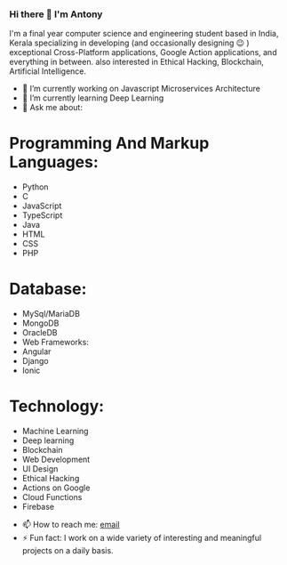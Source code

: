 ### Hi there 👋 I'm Antony 
I'm a final year computer science and engineering student based in India, Kerala specializing in developing (and occasionally designing :wink: ) exceptional Cross-Platform applications, Google Action applications, and everything in between. also interested in Ethical Hacking, Blockchain, Artificial Intelligence.

- 🔭 I’m currently working on Javascript Microservices Architecture
- 🌱 I’m currently learning Deep Learning
- 💬 Ask me about: 
# Programming And Markup Languages: 
* Python
* C 
* JavaScript 
* TypeScript
* Java 
* HTML
* CSS
* PHP
# Database:
* MySql/MariaDB 
* MongoDB 
* OracleDB
* Web Frameworks:
* Angular 
* Django 
* Ionic
# Technology:
* Machine Learning 
* Deep learning
* Blockchain 
* Web Development 
* UI Design 
* Ethical Hacking
* Actions on Google
* Cloud Functions
* Firebase
- 📫 How to reach me: [email](mailto:antonyjm462@gmail.com) 
- ⚡ Fun fact: I work on a wide variety of interesting and meaningful projects on a daily basis.

